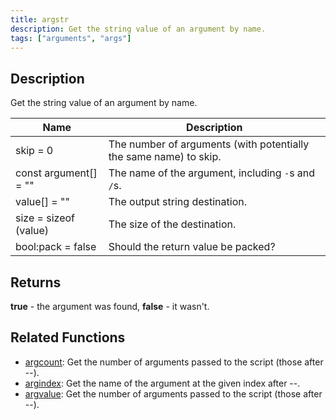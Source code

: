 ```yaml
---
title: argstr
description: Get the string value of an argument by name.
tags: ["arguments", "args"]
---
```


## Description

Get the string value of an argument by name.

| Name                  | Description                                                       |
| --------------------- | ----------------------------------------------------------------- |
| skip = 0              | The number of arguments (with potentially the same name) to skip. |
| const argument[] = "" | The name of the argument, including `-`s and `/`s.                |
| value[] = ""          | The output string destination.                                    |
| size = sizeof (value) | The size of the destination.                                      |
| bool:pack = false     | Should the return value be packed?                                |

## Returns

**true** - the argument was found, **false** - it wasn't.

## Related Functions

- [argcount](argcount): Get the number of arguments passed to the script (those after --).
- [argindex](argindex): Get the name of the argument at the given index after --.
- [argvalue](argvalue): Get the number of arguments passed to the script (those after --).
